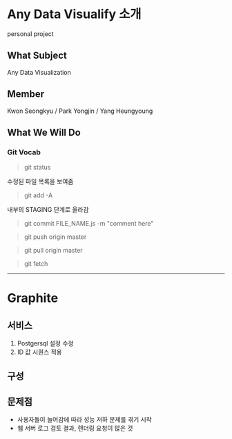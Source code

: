 # Any Data Visualify 소개

personal project

## What Subject

Any Data Visualization

## Member

Kwon Seongkyu / Park Yongjin / Yang Heungyoung

## What We Will Do

### Git Vocab

> git status

수정된 파일 목록을 보여줌

> git add -A

내부의 STAGING 단계로 올라감

> git commit FILE_NAME.js -m "comment here"

> git push origin master

> git pull origin master

> git fetch

------

# Graphite

## 서비스
 1. Postgersql 설정 수정 
 2. ID 값 시퀀스 적용 



## 구성



## 문제점

- 사용자들이 늘어감에 따라 성능 저하 문제를 겪기 시작
- 웹 서버 로그 검토 결과, 렌더링 요청이 많은 것

